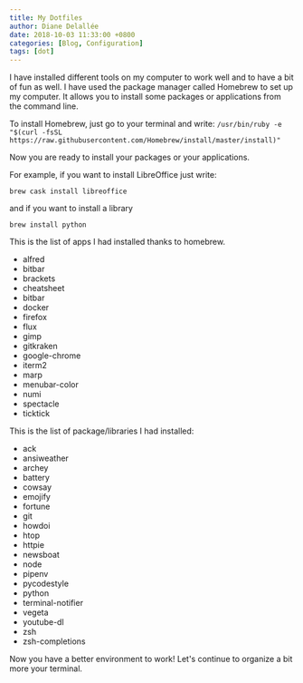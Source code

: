 ```yaml
---
title: My Dotfiles
author: Diane Delallée
date: 2018-10-03 11:33:00 +0800
categories: [Blog, Configuration]
tags: [dot]
---
```


I have installed different tools on my computer to work well and to have a bit of fun as well.
I have used the package manager called Homebrew to set up my computer. It allows you to install some packages or applications from the command line.

To install Homebrew, just go to your terminal and write:
`/usr/bin/ruby -e "$(curl -fsSL https://raw.githubusercontent.com/Homebrew/install/master/install)"`

Now you are ready to install your packages or your applications.

For example, if you want to install LibreOffice just write:

`brew cask install libreoffice`

and if you want to install a library

`brew install python`

This is the list of apps I had installed thanks to homebrew.

- alfred
- bitbar
- brackets
- cheatsheet
- bitbar
- docker
- firefox
- flux
- gimp
- gitkraken
- google-chrome
- iterm2
- marp
- menubar-color
- numi
- spectacle
- ticktick

This is the list of package/libraries I had installed:

- ack
- ansiweather
- archey
- battery
- cowsay
- emojify
- fortune
- git
- howdoi
- htop
- httpie
- newsboat
- node
- pipenv
- pycodestyle
- python
- terminal-notifier
- vegeta
- youtube-dl
- zsh
- zsh-completions

Now you have a better environment to work! Let's continue to organize a bit more your terminal.
